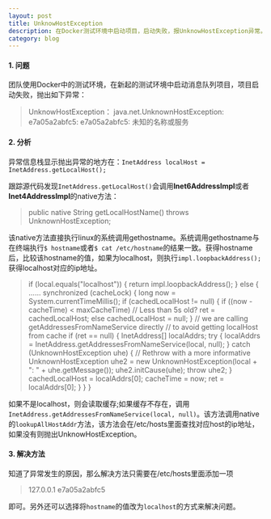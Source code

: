 ```yaml
---
layout: post
title: UnknowHostException
description: 在Docker测试环境中启动项目，启动失败，报UnknowHostException异常。
category: blog
---
```


#### 1. **问题**

  团队使用Docker中的测试环境，在新起的测试环境中启动消息队列项目，项目启动失败，抛出如下异常：

>	UnknowHostException：
	java.net.UnknownHostException: e7a05a2abfc5: e7a05a2abfc5: 未知的名称或服务


#### 2. **分析**

  异常信息栈显示抛出异常的地方在：`InetAddress localHost = InetAddress.getLocalHost();`
 
  跟踪源代码发现`InetAddress.getLocalHost()`会调用**Inet6AddressImpl**或者**Inet4AddressImpl**的native方法：

> 	public native String getLocalHostName() throws UnknownHostException;
  
  该native方法直接执行linux的系统调用gethostname。系统调用gethostname与在终端执行`$ hostname`或者`$ cat /etc/hostname`的结果一致。获得hostname后，比较该hostname的值，如果为localhost，则执行`impl.loopbackAddress();`获得localhost对应的ip地址。
	
>	if (local.equals("localhost")) {
                return impl.loopbackAddress();
        } else {
		......
	synchronized (cacheLock) {
                long now = System.currentTimeMillis();
                if (cachedLocalHost != null) {
                    if ((now - cacheTime) < maxCacheTime) // Less than 5s old?
                        ret = cachedLocalHost;
                    else
                        cachedLocalHost = null;
                }
                // we are calling getAddressesFromNameService directly
                // to avoid getting localHost from cache
                if (ret == null) {
                    InetAddress[] localAddrs;
                    try {
                        localAddrs =
                            InetAddress.getAddressesFromNameService(local, null);
                    } catch (UnknownHostException uhe) {
                        // Rethrow with a more informative 
			UnknownHostException uhe2 =
                            new UnknownHostException(local + ": " +
                                                     uhe.getMessage());
                        uhe2.initCause(uhe);
                        throw uhe2;
                    }
                    cachedLocalHost = localAddrs[0];
                    cacheTime = now;
                    ret = localAddrs[0];
                }
            }
	}
   
  如果不是localhost，则会读取缓存;如果缓存不存在，调用`InetAddress.getAddressesFromNameService(local, null)`。该方法调用native的`lookupAllHostAddr`方法，该方法会在/etc/hosts里面查找对应host的ip地址，如果没有则抛出UnknowHostException。

#### 3. **解决方法**

  知道了异常发生的原因，那么解决方法只需要在/etc/hosts里面添加一项

>	127.0.0.1 e7a05a2abfc5

即可。另外还可以选择将`hostname`的值改为`localhost`的方式来解决问题。


